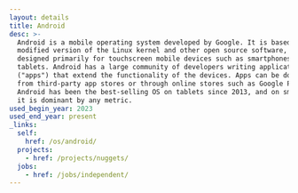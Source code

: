 ```yaml
---
layout: details
title: Android
desc: >-
  Android is a mobile operating system developed by Google. It is based on a
  modified version of the Linux kernel and other open source software, and is
  designed primarily for touchscreen mobile devices such as smartphones and
  tablets. Android has a large community of developers writing applications
  ("apps") that extend the functionality of the devices. Apps can be downloaded
  from third-party app stores or through online stores such as Google Play.
  Android has been the best-selling OS on tablets since 2013, and on smartphones
  it is dominant by any metric.
used_begin_year: 2023
used_end_year: present
_links:
  self:
    href: /os/android/
  projects:
    - href: /projects/nuggets/
  jobs:
    - href: /jobs/independent/
---
```

